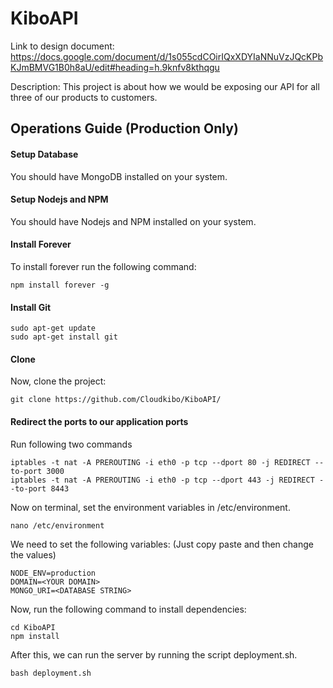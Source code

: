 # KiboAPI
Link to design document:
https://docs.google.com/document/d/1s055cdCOirIQxXDYIaNNuVzJQcKPbKJmBMVG1B0h8aU/edit#heading=h.9knfv8kthqgu

Description:
This project is about how we would be exposing our API for all three of our products to customers.

## Operations Guide (Production Only)

#### Setup Database

You should have MongoDB installed on your system.

#### Setup Nodejs and NPM

You should have Nodejs and NPM installed on your system.

#### Install Forever

To install forever run the following command:

    npm install forever -g

#### Install Git

    sudo apt-get update
    sudo apt-get install git

#### Clone

Now, clone the project:

    git clone https://github.com/Cloudkibo/KiboAPI/

#### Redirect the ports to our application ports
Run following two commands

    iptables -t nat -A PREROUTING -i eth0 -p tcp --dport 80 -j REDIRECT --to-port 3000
    iptables -t nat -A PREROUTING -i eth0 -p tcp --dport 443 -j REDIRECT --to-port 8443

Now on terminal, set the environment variables in /etc/environment.

    nano /etc/environment

We need to set the following variables: (Just copy paste and then change the values)

    NODE_ENV=production
    DOMAIN=<YOUR DOMAIN>
    MONGO_URI=<DATABASE STRING>

Now, run the following command to install dependencies:

    cd KiboAPI
    npm install               

After this, we can run the server by running the script deployment.sh.

    bash deployment.sh
